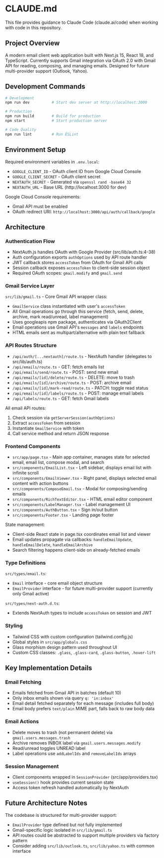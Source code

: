 # CLAUDE.md

This file provides guidance to Claude Code (claude.ai/code) when working with code in this repository.

## Project Overview

A modern email client web application built with Next.js 15, React 18, and TypeScript. Currently supports Gmail integration via OAuth 2.0 with Gmail API for reading, composing, and managing emails. Designed for future multi-provider support (Outlook, Yahoo).

## Development Commands

```bash
# Development
npm run dev          # Start dev server at http://localhost:3000

# Production
npm run build        # Build for production
npm start            # Start production server

# Code Quality
npm run lint         # Run ESLint
```

## Environment Setup

Required environment variables in `.env.local`:
- `GOOGLE_CLIENT_ID` - OAuth client ID from Google Cloud Console
- `GOOGLE_CLIENT_SECRET` - OAuth client secret
- `NEXTAUTH_SECRET` - Generated via `openssl rand -base64 32`
- `NEXTAUTH_URL` - Base URL (http://localhost:3000 for dev)

Google Cloud Console requirements:
- Gmail API must be enabled
- OAuth redirect URI: `http://localhost:3000/api/auth/callback/google`

## Architecture

### Authentication Flow
- NextAuth.js handles OAuth with Google Provider (src/lib/auth.ts:4-38)
- Auth configuration exports `authOptions` used by API route handler
- JWT callback stores `accessToken` from OAuth for Gmail API calls
- Session callback exposes `accessToken` to client-side session object
- Required OAuth scopes: `gmail.modify` and `gmail.send`

### Gmail Service Layer
`src/lib/gmail.ts` - Core Gmail API wrapper class:
- `GmailService` class instantiated with user's `accessToken`
- All Gmail operations go through this service (fetch, send, delete, archive, mark read/unread, label management)
- Uses googleapis npm package, authenticates via OAuth2Client
- Email operations use Gmail API's `messages` and `labels` endpoints
- HTML emails sent as multipart/alternative with plain text fallback

### API Routes Structure
- `/api/auth/[...nextauth]/route.ts` - NextAuth handler (delegates to src/lib/auth.ts)
- `/api/emails/route.ts` - GET: fetch emails list
- `/api/emails/send/route.ts` - POST: send new email
- `/api/emails/[id]/delete/route.ts` - DELETE: move to trash
- `/api/emails/[id]/archive/route.ts` - POST: archive email
- `/api/emails/[id]/mark-read/route.ts` - PATCH: toggle read status
- `/api/emails/[id]/labels/route.ts` - POST: manage email labels
- `/api/labels/route.ts` - GET: fetch Gmail labels

All email API routes:
1. Check session via `getServerSession(authOptions)`
2. Extract `accessToken` from session
3. Instantiate `GmailService` with token
4. Call service method and return JSON response

### Frontend Components
- `src/app/page.tsx` - Main app container, manages state for selected email, email list, compose modal, and search
- `src/components/EmailList.tsx` - Left sidebar, displays email list with infinite scroll
- `src/components/EmailViewer.tsx` - Right panel, displays selected email content with action buttons
- `src/components/ComposeEmail.tsx` - Modal for composing/sending emails
- `src/components/RichTextEditor.tsx` - HTML email editor component
- `src/components/LabelManager.tsx` - Label management UI
- `src/components/AuthButton.tsx` - Sign in/out button
- `src/components/Footer.tsx` - Landing page footer

State management:
- Client-side React state in page.tsx coordinates email list and viewer
- Email updates propagate via callbacks: `handleEmailUpdate`, `handleEmailDelete`, `handleEmailArchive`
- Search filtering happens client-side on already-fetched emails

### Type Definitions
`src/types/email.ts`:
- `Email` interface - core email object structure
- `EmailProvider` interface - for future multi-provider support (currently only Gmail active)

`src/types/next-auth.d.ts`:
- Extends NextAuth types to include `accessToken` on session and JWT

### Styling
- Tailwind CSS with custom configuration (tailwind.config.js)
- Global styles in `src/app/globals.css`
- Glass morphism design pattern used throughout UI
- Custom CSS classes: `.glass`, `.glass-card`, `.glass-button`, `.hover-lift`

## Key Implementation Details

### Email Fetching
- Emails fetched from Gmail API in batches (default 10)
- Only inbox emails shown via query `q: 'in:inbox'`
- Email detail fetched separately for each message (includes full body)
- Email body prefers `text/plain` MIME part, falls back to raw body data

### Email Actions
- Delete moves to trash (not permanent delete) via `gmail.users.messages.trash`
- Archive removes INBOX label via `gmail.users.messages.modify`
- Read/unread toggles UNREAD label
- Label operations use `addLabelIds` and `removeLabelIds` arrays

### Session Management
- Client components wrapped in `SessionProvider` (src/app/providers.tsx)
- `useSession()` hook provides current session state
- Access token refresh handled automatically by NextAuth

## Future Architecture Notes

The codebase is structured for multi-provider support:
- `EmailProvider` type defined but not fully implemented
- Gmail-specific logic isolated in `src/lib/gmail.ts`
- API routes could be abstracted to support multiple providers via factory pattern
- Consider adding `src/lib/outlook.ts`, `src/lib/yahoo.ts` with common interface